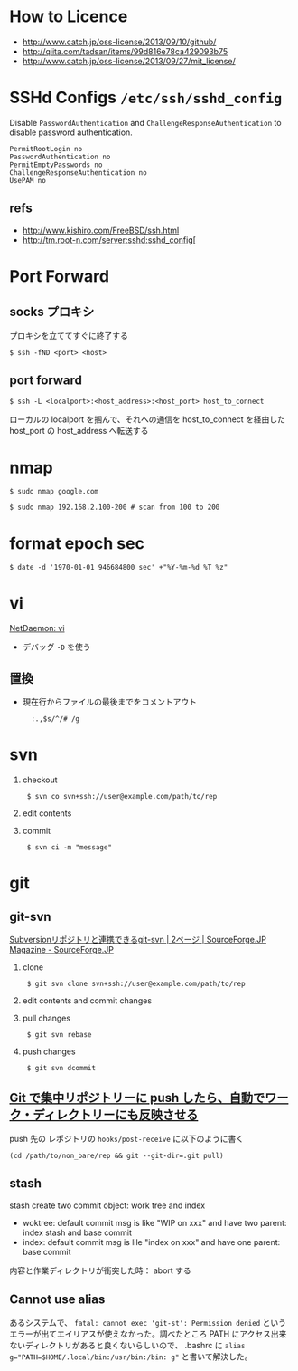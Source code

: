 How to Licence
==============

* <http://www.catch.jp/oss-license/2013/09/10/github/>
* <http://qiita.com/tadsan/items/99d816e78ca429093b75>
* <http://www.catch.jp/oss-license/2013/09/27/mit_license/>



SSHd Configs `/etc/ssh/sshd_config`
===========

Disable `PasswordAuthentication` and `ChallengeResponseAuthentication` to
disable password authentication.


    PermitRootLogin no
    PasswordAuthentication no
    PermitEmptyPasswords no
    ChallengeResponseAuthentication no
    UsePAM no


refs
----

* <http://www.kishiro.com/FreeBSD/ssh.html>
* <http://tm.root-n.com/server:sshd:sshd_config[>



Port Forward
============


socks プロキシ
--------------

プロキシを立ててすぐに終了する

    $ ssh -fND <port> <host>


port forward
------------

    $ ssh -L <localport>:<host_address>:<host_port> host_to_connect

ローカルの localport を掴んで、それへの通信を host_to_connect を経由した host_port の host_address
へ転送する


nmap
====

    $ sudo nmap google.com

    $ sudo nmap 192.168.2.100-200 # scan from 100 to 200




format epoch sec
================

    $ date -d '1970-01-01 946684800 sec' +"%Y-%m-%d %T %z"

vi
===

[NetDaemon: vi](http://www.srs.ne.jp/~north/netdaemon/vi.html)

* デバッグ
    `-D` を使う

置換
----

* 現在行からファイルの最後までをコメントアウト

        :.,$s/^/# /g

svn
===

1. checkout

        $ svn co svn+ssh://user@example.com/path/to/rep

2. edit contents

3. commit

        $ svn ci -m "message"



git
===


git-svn
-------

[Subversionリポジトリと連携できるgit-svn | 2ページ | SourceForge.JP Magazine - SourceForge.JP](http://sourceforge.jp/magazine/09/03/26/0834222/2)

1. clone

        $ git svn clone svn+ssh://user@example.com/path/to/rep

2. edit contents and commit changes

4. pull changes

        $ git svn rebase

4. push changes

        $ git svn dcommit

[Git で集中リポジトリーに push したら、自動でワーク・ディレクトリーにも反映させる](http://at-aka.blogspot.jp/2009/05/git-push.html)
----------------

push 先の レポジトリの `hooks/post-receive` に以下のように書く

    (cd /path/to/non_bare/rep && git --git-dir=.git pull)


stash
-----

stash create two commit object: work tree and index

* woktree: default commit msg is like "WIP on xxx" and have two parent: index stash and
 base commit
* index: default commit msg is lile "index on xxx" and have one parent: base commit

内容と作業ディレクトリが衝突した時： abort する



Cannot use alias
----------------

あるシステムで、 `fatal: cannot exec 'git-st': Permission denied` というエラーが出てエイリアスが使えなかった。調べたところ PATH にアクセス出来ないディレクトリがあると良くないらしいので、 .bashrc に 
`alias g="PATH=$HOME/.local/bin:/usr/bin:/bin: g"` と書いて解決した。
